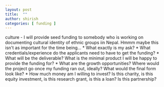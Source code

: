 ```yaml
---
layout: post
title:  ""
author: shirish
categories: [ funding ]
---
```


culture - I will provide seed funding to somebody who is working on documenting cultural identity of ethnic groups iin Nepal. Hmmm maybe this isn't as important for the time being...
    * What exactly is my ask?
    * What credentials/experience do the applicants need to have to get the funding?
    * What will be the deliverable? What is the minimal product I will be happy to provide the funding for?
    * What are the growth opportunities? Where would the project go once my funding ran out, ideally? What would the final form look like?
    * How much money am I willing to invest? Is this charity, is this equity investment, is this research grant, is this a loan? Is this partnership?